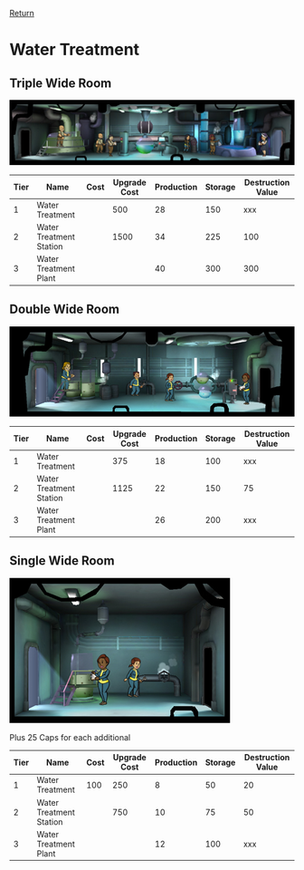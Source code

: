[Return](../README.md)

Water Treatment
===========

## Triple Wide Room

![Water Treatment](t3images/triplewatertreatmentplant.jpg)

Tier | Name | Cost | Upgrade Cost | Production | Storage | Destruction Value
------|------|------|------|------|------|------
1 | Water Treatment | | 500 | 28 | 150 | xxx
2 | Water Treatment Station | | 1500 | 34 | 225 | 100
3 | Water Treatment Plant | | | 40 | 300 | 300

## Double Wide Room

![Water Treatment](t2images/t2doublewatertreatment.jpg)

Tier | Name | Cost | Upgrade Cost | Production | Storage | Destruction Value
------|------|------|------|------|------|------
1 | Water Treatment | | 375 | 18 | 100 | xxx
2 | Water Treatment Station | | 1125 | 22 | 150 | 75
3 | Water Treatment Plant | | | 26 | 200 | xxx

## Single Wide Room

![Water Treatment](t1images/t1singlewatertreatment.jpg)

Plus 25 Caps for each additional

Tier | Name | Cost | Upgrade Cost | Production | Storage | Destruction Value
------|------|------|------|------|------|------
1 | Water Treatment | 100 | 250 | 8 | 50 | 20
2 | Water Treatment Station | | 750 | 10 | 75 | 50
3 | Water Treatment Plant | | | 12 | 100 | xxx
